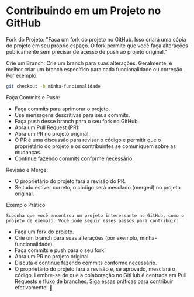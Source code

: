 # Contribuindo em um Projeto no GitHub

Fork do Projeto:
"Faça um fork do projeto no GitHub. Isso criará uma cópia do projeto em seu próprio espaço.
O fork permite que você faça alterações publicamente sem precisar de acesso de push ao projeto original."

Crie um Branch:
Crie um branch para suas alterações. Geralmente, é melhor criar um branch específico para cada funcionalidade ou correção.
Por exemplo:

```bash
git checkout -b minha-funcionalidade
```

Faça Commits e Push:

- Faça commits para aprimorar o projeto.
- Use mensagens descritivas para seus commits.
- Faça push desse branch para o seu fork no GitHub.
- Abra um Pull Request (PR):
- Abra um PR no projeto original.
- O PR é uma discussão para revisar o código e permitir que o proprietário do projeto e os contribuintes se comuniquem sobre as mudanças.
- Continue fazendo commits conforme necessário.

Revisão e Merge:

- O proprietário do projeto fará a revisão do PR.
- Se tudo estiver correto, o código será mesclado (merged) no projeto original.

Exemplo Prático

  ``Suponha que você encontrou um projeto interessante no GitHub, como o projeto de exemplo. Você pode seguir esses passos para contribuir:``

- Faça um fork do projeto.
- Crie um branch para suas alterações (por exemplo, minha-funcionalidade).
- Faça commits e push para o seu fork.
- Abra um PR no projeto original.
- Discuta e continue fazendo commits conforme necessário.
- O proprietário do projeto fará a revisão e, se aprovado, mesclará o código.
Lembre-se de que a colaboração no GitHub é centrada em Pull Requests e fluxo de branches. Siga essas práticas para contribuir efetivamente! 🚀
